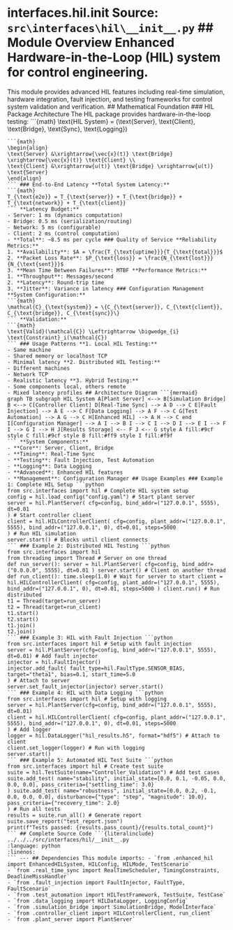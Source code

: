 # interfaces.hil.__init__ **Source:** `src\interfaces\hil\__init__.py` ## Module Overview Enhanced Hardware-in-the-Loop (HIL) system for control engineering.
This module provides advanced HIL features including real-time simulation,
hardware integration, fault injection, and testing frameworks
for control system validation and verification. ## Mathematical Foundation ### HIL Package Architecture The HIL package provides hardware-in-the-loop testing: ```{math}
\text{HIL System} = (\text{Server}, \text{Client}, \text{Bridge}, \text{Sync}, \text{Logging})
``` ### System Integration **Component Interaction:**
```{math}
\begin{align}
\text{Server} &\xrightarrow{\vec{x}(t)} \text{Bridge} \xrightarrow{\vec{x}(t)} \text{Client} \\
\text{Client} &\xrightarrow{u(t)} \text{Bridge} \xrightarrow{u(t)} \text{Server}
\end{align}
``` ### End-to-End Latency **Total System Latency:**
```{math}
T_{\text{e2e}} = T_{\text{server}} + T_{\text{bridge}} + T_{\text{network}} + T_{\text{client}}
``` **Latency Budget:**
- Server: 1 ms (dynamics computation)
- Bridge: 0.5 ms (serialization/routing)
- Network: 5 ms (configurable)
- Client: 2 ms (control computation)
- **Total**: ~8.5 ms per cycle ### Quality of Service **Reliability Metrics:**
1. **Availability**: $A = \frac{T_{\text{uptime}}}{T_{\text{total}}}$
2. **Packet Loss Rate**: $P_{\text{loss}} = \frac{N_{\text{lost}}}{N_{\text{sent}}}$
3. **Mean Time Between Failures**: MTBF **Performance Metrics:**
1. **Throughput**: Messages/second
2. **Latency**: Round-trip time
3. **Jitter**: Variance in latency ### Configuration Management **System Configuration:**
```{math}
\mathcal{C}_{\text{system}} = \{C_{\text{server}}, C_{\text{client}}, C_{\text{bridge}}, C_{\text{sync}}\}
``` **Validation:**
```{math}
\text{Valid}(\mathcal{C}) \Leftrightarrow \bigwedge_{i} \text{Constraint}_i(\mathcal{C})
``` ### Usage Patterns **1. Local HIL Testing:**
- Same machine
- Shared memory or localhost TCP
- Minimal latency **2. Distributed HIL Testing:**
- Different machines
- Network TCP
- Realistic latency **3. Hybrid Testing:**
- Some components local, others remote
- Mixed latency profiles ## Architecture Diagram ```{mermaid}
graph TB subgraph HIL System A[Plant Server] <--> B[Simulation Bridge] B <--> C[Controller Client] D[Real-Time Sync] --> A D --> C E[Fault Injection] --> A E --> C F[Data Logging] --> A F --> C G[Test Automation] --> A G --> C H[Enhanced HIL] --> A H --> C end I[Configuration Manager] --> A I --> B I --> C I --> D I --> E I --> F I --> G I --> H J[Results Storage] <-- F J <-- G style A fill:#9cf style C fill:#9cf style B fill:#ff9 style I fill:#f9f
``` **System Components:**
- **Core**: Server, Client, Bridge
- **Timing**: Real-Time Sync
- **Testing**: Fault Injection, Test Automation
- **Logging**: Data Logging
- **Advanced**: Enhanced HIL features
- **Management**: Configuration Manager ## Usage Examples ### Example 1: Complete HIL Setup ```python
from src.interfaces import hil # Complete HIL system setup
config = hil.load_config("config.yaml") # Start plant server
server = hil.PlantServer( cfg=config, bind_addr=("127.0.0.1", 5555), dt=0.01
) # Start controller client
client = hil.HILControllerClient( cfg=config, plant_addr=("127.0.0.1", 5555), bind_addr=("127.0.0.1", 0), dt=0.01, steps=5000
) # Run HIL simulation
server.start() # Blocks until client connects
``` ### Example 2: Distributed HIL Testing ```python
from src.interfaces import hil
from threading import Thread # Server on one thread
def run_server(): server = hil.PlantServer( cfg=config, bind_addr=("0.0.0.0", 5555), dt=0.01 ) server.start() # Client on another thread
def run_client(): time.sleep(1.0) # Wait for server to start client = hil.HILControllerClient( cfg=config, plant_addr=("127.0.0.1", 5555), bind_addr=("127.0.0.1", 0), dt=0.01, steps=5000 ) client.run() # Run distributed
t1 = Thread(target=run_server)
t2 = Thread(target=run_client)
t1.start()
t2.start()
t1.join()
t2.join()
``` ### Example 3: HIL with Fault Injection ```python
from src.interfaces import hil # Setup with fault injection
server = hil.PlantServer(cfg=config, bind_addr=("127.0.0.1", 5555), dt=0.01) # Add fault injector
injector = hil.FaultInjector()
injector.add_fault( fault_type=hil.FaultType.SENSOR_BIAS, target="theta1", bias=0.1, start_time=5.0
) # Attach to server
server.set_fault_injector(injector) server.start()
``` ### Example 4: HIL with Data Logging ```python
from src.interfaces import hil # Setup with logging
server = hil.PlantServer(cfg=config, bind_addr=("127.0.0.1", 5555), dt=0.01)
client = hil.HILControllerClient( cfg=config, plant_addr=("127.0.0.1", 5555), bind_addr=("127.0.0.1", 0), dt=0.01, steps=5000
) # Add logger
logger = hil.DataLogger("hil_results.h5", format="hdf5") # Attach to client
client.set_logger(logger) # Run with logging
server.start()
``` ### Example 5: Automated HIL Test Suite ```python
from src.interfaces import hil # Create test suite
suite = hil.TestSuite(name="Controller_Validation") # Add test cases
suite.add_test( name="stability", initial_state=[0.0, 0.1, -0.05, 0.0, 0.0, 0.0], pass_criteria={"settling_time": 3.0}
) suite.add_test( name="robustness", initial_state=[0.0, 0.2, -0.1, 0.0, 0.0, 0.0], disturbance={"type": "step", "magnitude": 10.0}, pass_criteria={"recovery_time": 2.0}
) # Run all tests
results = suite.run_all() # Generate report
suite.save_report("test_report.json")
print(f"Tests passed: {results.pass_count}/{results.total_count}")
``` ## Complete Source Code ```{literalinclude} ../../../src/interfaces/hil/__init__.py
:language: python
:linenos:
``` --- ## Dependencies This module imports: - `from .enhanced_hil import EnhancedHILSystem, HILConfig, HILMode, TestScenario`
- `from .real_time_sync import RealTimeScheduler, TimingConstraints, DeadlineMissHandler`
- `from .fault_injection import FaultInjector, FaultType, FaultScenario`
- `from .test_automation import HILTestFramework, TestSuite, TestCase`
- `from .data_logging import HILDataLogger, LoggingConfig`
- `from .simulation_bridge import SimulationBridge, ModelInterface`
- `from .controller_client import HILControllerClient, run_client`
- `from .plant_server import PlantServer`
